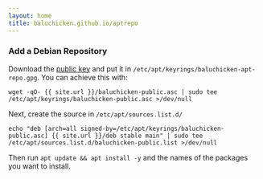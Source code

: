```yaml
---
layout: home
title: baluchicken.github.io/aptrepo
---
```



### Add a Debian Repository

Download the [public key](baluchicken-apt-repo.gpg) and put it in
`/etc/apt/keyrings/baluchicken-apt-repo.gpg`. You can achieve this with:

```
wget -qO- {{ site.url }}/baluchicken-public.asc | sudo tee /etc/apt/keyrings/baluchicken-public.asc >/dev/null
```

Next, create the source in `/etc/apt/sources.list.d/`

```
echo "deb [arch=all signed-by=/etc/apt/keyrings/baluchicken-public.asc] {{ site.url }}/deb stable main" | sudo tee /etc/apt/sources.list.d/baluchicken-public.list >/dev/null
```

Then run `apt update && apt install -y` and the names of the packages you want to install.
